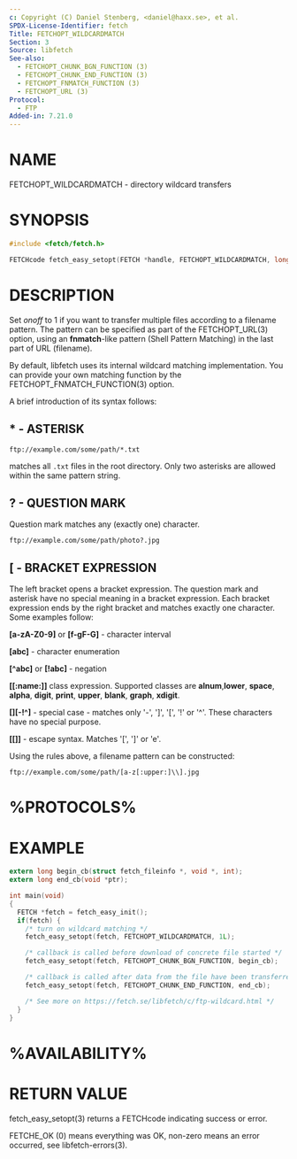 ```yaml
---
c: Copyright (C) Daniel Stenberg, <daniel@haxx.se>, et al.
SPDX-License-Identifier: fetch
Title: FETCHOPT_WILDCARDMATCH
Section: 3
Source: libfetch
See-also:
  - FETCHOPT_CHUNK_BGN_FUNCTION (3)
  - FETCHOPT_CHUNK_END_FUNCTION (3)
  - FETCHOPT_FNMATCH_FUNCTION (3)
  - FETCHOPT_URL (3)
Protocol:
  - FTP
Added-in: 7.21.0
---
```


# NAME

FETCHOPT_WILDCARDMATCH - directory wildcard transfers

# SYNOPSIS

~~~c
#include <fetch/fetch.h>

FETCHcode fetch_easy_setopt(FETCH *handle, FETCHOPT_WILDCARDMATCH, long onoff);
~~~

# DESCRIPTION

Set *onoff* to 1 if you want to transfer multiple files according to a
filename pattern. The pattern can be specified as part of the FETCHOPT_URL(3)
option, using an **fnmatch**-like pattern (Shell Pattern Matching) in the last
part of URL (filename).

By default, libfetch uses its internal wildcard matching implementation. You
can provide your own matching function by the
FETCHOPT_FNMATCH_FUNCTION(3) option.

A brief introduction of its syntax follows:

## * - ASTERISK

    ftp://example.com/some/path/*.txt

matches all `.txt` files in the root directory. Only two asterisks are allowed
within the same pattern string.

## ? - QUESTION MARK

Question mark matches any (exactly one) character.

    ftp://example.com/some/path/photo?.jpg

## [ - BRACKET EXPRESSION

The left bracket opens a bracket expression. The question mark and asterisk have
no special meaning in a bracket expression. Each bracket expression ends by the
right bracket and matches exactly one character. Some examples follow:

**[a-zA-Z0-9]** or **[f-gF-G]** - character interval

**[abc]** - character enumeration

**[^abc]** or **[!abc]** - negation

**[[:name:]]** class expression. Supported classes are **alnum**,**lower**,
**space**, **alpha**, **digit**, **print**, **upper**, **blank**, **graph**,
**xdigit**.

**[][-!^]** - special case - matches only '-', ']', '[', '!' or '^'. These
characters have no special purpose.

**[[]]** - escape syntax. Matches '[', ']' or 'e'.

Using the rules above, a filename pattern can be constructed:

    ftp://example.com/some/path/[a-z[:upper:]\\].jpg

# %PROTOCOLS%

# EXAMPLE

~~~c
extern long begin_cb(struct fetch_fileinfo *, void *, int);
extern long end_cb(void *ptr);

int main(void)
{
  FETCH *fetch = fetch_easy_init();
  if(fetch) {
    /* turn on wildcard matching */
    fetch_easy_setopt(fetch, FETCHOPT_WILDCARDMATCH, 1L);

    /* callback is called before download of concrete file started */
    fetch_easy_setopt(fetch, FETCHOPT_CHUNK_BGN_FUNCTION, begin_cb);

    /* callback is called after data from the file have been transferred */
    fetch_easy_setopt(fetch, FETCHOPT_CHUNK_END_FUNCTION, end_cb);

    /* See more on https://fetch.se/libfetch/c/ftp-wildcard.html */
  }
}
~~~

# %AVAILABILITY%

# RETURN VALUE

fetch_easy_setopt(3) returns a FETCHcode indicating success or error.

FETCHE_OK (0) means everything was OK, non-zero means an error occurred, see
libfetch-errors(3).
